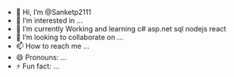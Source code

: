 - 👋 Hi, I’m @Sanketp2111
- 👀 I’m interested in ...
- 🌱 I’m currently Working and learning c# asp.net sql nodejs react 
- 💞️ I’m looking to collaborate on ...
- 📫 How to reach me ...
- 😄 Pronouns: ...
- ⚡ Fun fact: ...

<!---
Sanketp2111/Sanketp2111 is a ✨ special ✨ repository because its `README.md` (this file) appears on your GitHub profile.
You can click the Preview link to take a look at your changes.
--->
